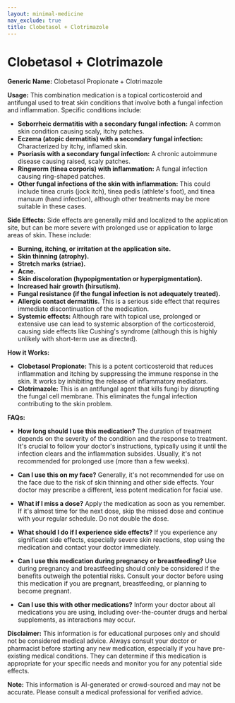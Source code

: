 ```yaml
---
layout: minimal-medicine
nav_exclude: true
title: Clobetasol + Clotrimazole
---
```


# Clobetasol + Clotrimazole

**Generic Name:** Clobetasol Propionate + Clotrimazole

**Usage:** This combination medication is a topical corticosteroid and antifungal used to treat skin conditions that involve both a fungal infection and inflammation.  Specific conditions include:

* **Seborrheic dermatitis with a secondary fungal infection:**  A common skin condition causing scaly, itchy patches.
* **Eczema (atopic dermatitis) with a secondary fungal infection:** Characterized by itchy, inflamed skin.
* **Psoriasis with a secondary fungal infection:** A chronic autoimmune disease causing raised, scaly patches.
* **Ringworm (tinea corporis) with inflammation:** A fungal infection causing ring-shaped patches.
* **Other fungal infections of the skin with inflammation:**  This could include tinea cruris (jock itch), tinea pedis (athlete's foot), and tinea manuum (hand infection), although other treatments may be more suitable in these cases.


**Side Effects:**  Side effects are generally mild and localized to the application site, but can be more severe with prolonged use or application to large areas of skin.  These include:

* **Burning, itching, or irritation at the application site.**
* **Skin thinning (atrophy).**
* **Stretch marks (striae).**
* **Acne.**
* **Skin discoloration (hypopigmentation or hyperpigmentation).**
* **Increased hair growth (hirsutism).**
* **Fungal resistance (if the fungal infection is not adequately treated).**
* **Allergic contact dermatitis.**  This is a serious side effect that requires immediate discontinuation of the medication.
* **Systemic effects:** Although rare with topical use, prolonged or extensive use can lead to systemic absorption of the corticosteroid, causing side effects like Cushing's syndrome (although this is highly unlikely with short-term use as directed).


**How it Works:**

* **Clobetasol Propionate:** This is a potent corticosteroid that reduces inflammation and itching by suppressing the immune response in the skin.  It works by inhibiting the release of inflammatory mediators.
* **Clotrimazole:** This is an antifungal agent that kills fungi by disrupting the fungal cell membrane. This eliminates the fungal infection contributing to the skin problem.


**FAQs:**

* **How long should I use this medication?**  The duration of treatment depends on the severity of the condition and the response to treatment.  It's crucial to follow your doctor's instructions, typically using it until the infection clears and the inflammation subsides.  Usually, it's not recommended for prolonged use (more than a few weeks).

* **Can I use this on my face?**  Generally, it's not recommended for use on the face due to the risk of skin thinning and other side effects.  Your doctor may prescribe a different, less potent medication for facial use.

* **What if I miss a dose?**  Apply the medication as soon as you remember. If it's almost time for the next dose, skip the missed dose and continue with your regular schedule. Do not double the dose.

* **What should I do if I experience side effects?** If you experience any significant side effects, especially severe skin reactions, stop using the medication and contact your doctor immediately.

* **Can I use this medication during pregnancy or breastfeeding?**  Use during pregnancy and breastfeeding should only be considered if the benefits outweigh the potential risks.  Consult your doctor before using this medication if you are pregnant, breastfeeding, or planning to become pregnant.

* **Can I use this with other medications?**  Inform your doctor about all medications you are using, including over-the-counter drugs and herbal supplements, as interactions may occur.

**Disclaimer:** This information is for educational purposes only and should not be considered medical advice.  Always consult your doctor or pharmacist before starting any new medication, especially if you have pre-existing medical conditions.  They can determine if this medication is appropriate for your specific needs and monitor you for any potential side effects.


**Note:** This information is AI-generated or crowd-sourced and may not be accurate. Please consult a medical professional for verified advice.
